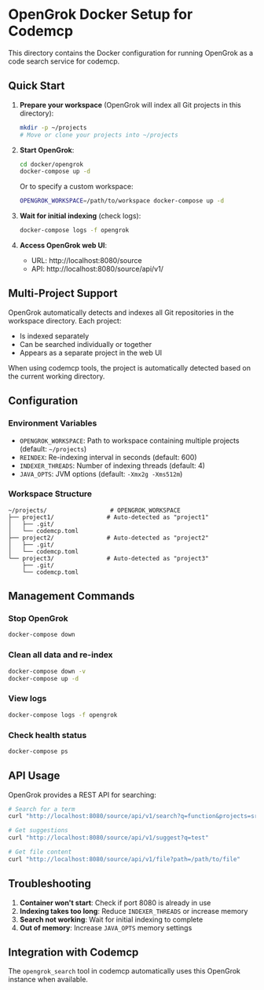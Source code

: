 # OpenGrok Docker Setup for Codemcp

This directory contains the Docker configuration for running OpenGrok as a code search service for codemcp.

## Quick Start

1. **Prepare your workspace** (OpenGrok will index all Git projects in this directory):
   ```bash
   mkdir -p ~/projects
   # Move or clone your projects into ~/projects
   ```

2. **Start OpenGrok**:
   ```bash
   cd docker/opengrok
   docker-compose up -d
   ```

   Or to specify a custom workspace:
   ```bash
   OPENGROK_WORKSPACE=/path/to/workspace docker-compose up -d
   ```

3. **Wait for initial indexing** (check logs):
   ```bash
   docker-compose logs -f opengrok
   ```

4. **Access OpenGrok web UI**:
   - URL: http://localhost:8080/source
   - API: http://localhost:8080/source/api/v1/

## Multi-Project Support

OpenGrok automatically detects and indexes all Git repositories in the workspace directory. Each project:
- Is indexed separately
- Can be searched individually or together
- Appears as a separate project in the web UI

When using codemcp tools, the project is automatically detected based on the current working directory.

## Configuration

### Environment Variables

- `OPENGROK_WORKSPACE`: Path to workspace containing multiple projects (default: `~/projects`)
- `REINDEX`: Re-indexing interval in seconds (default: 600)
- `INDEXER_THREADS`: Number of indexing threads (default: 4)
- `JAVA_OPTS`: JVM options (default: `-Xmx2g -Xms512m`)

### Workspace Structure

```
~/projects/                  # OPENGROK_WORKSPACE
├── project1/               # Auto-detected as "project1"
│   ├── .git/
│   └── codemcp.toml
├── project2/               # Auto-detected as "project2"
│   ├── .git/
│   └── codemcp.toml
└── project3/               # Auto-detected as "project3"
    ├── .git/
    └── codemcp.toml
```

## Management Commands

### Stop OpenGrok
```bash
docker-compose down
```

### Clean all data and re-index
```bash
docker-compose down -v
docker-compose up -d
```

### View logs
```bash
docker-compose logs -f opengrok
```

### Check health status
```bash
docker-compose ps
```

## API Usage

OpenGrok provides a REST API for searching:

```bash
# Search for a term
curl "http://localhost:8080/source/api/v1/search?q=function&projects=src"

# Get suggestions
curl "http://localhost:8080/source/api/v1/suggest?q=test"

# Get file content
curl "http://localhost:8080/source/api/v1/file?path=/path/to/file"
```

## Troubleshooting

1. **Container won't start**: Check if port 8080 is already in use
2. **Indexing takes too long**: Reduce `INDEXER_THREADS` or increase memory
3. **Search not working**: Wait for initial indexing to complete
4. **Out of memory**: Increase `JAVA_OPTS` memory settings

## Integration with Codemcp

The `opengrok_search` tool in codemcp automatically uses this OpenGrok instance when available.

